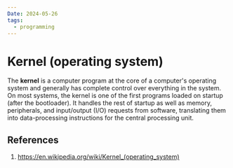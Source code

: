 ```yaml
---
Date: 2024-05-26
tags:
  - programming
---
```

# Kernel (operating system)
The **kernel** is a computer program at the core of a computer's operating system and generally has complete control over everything in the system. On most systems, the kernel is one of the first programs loaded on startup (after the bootloader). It handles the rest of startup as well as memory, peripherals, and input/output (I/O) requests from software, translating them into data-processing instructions for the central processing unit. 



## References 
1. https://en.wikipedia.org/wiki/Kernel_(operating_system)